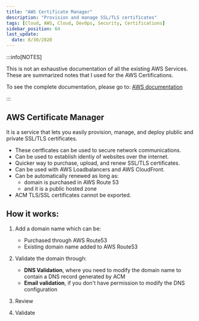 ```yaml
---
title: "AWS Certificate Manager"
description: "Provision and manage SSL/TLS certificates"
tags: [Cloud, AWS, Cloud, DevOps, Security, Certifications]
sidebar_position: 64
last_update:
  date: 8/30/2020
---
```



:::info[NOTES]

This is not an exhaustive documentation of all the existing AWS Services. These are summarized notes that I used for the AWS Certifications.

To see the complete documentation, please go to: [AWS documentation](https://docs.aws.amazon.com/)

:::


## AWS Certificate Manager

It is a service that lets you easily provision, manage, and deploy plublic and private SSL/TLS certificates.

- These certficates can be used to secure network communications.
- Can be used to establish identiy of websites over the internet. 
- Quicker way to purchase, upload, and renew SSL/TLS certificates.
- Can be used with AWS Loadbalancers and AWS CloudFront.
- Can be automatically renewed as long as:
    - domain is purchased in AWS Route 53
    - and it is a public hosted zone
- ACM TLS/SSL certificates cannot be exported.

## How it works:

1. Add a domain name which can be:

    - Purchased through AWS Route53
    - Existing domain name added to AWS Route53

2. Validate the domain through:

    - **DNS Validation**, where you need to modify the domain name to contain a DNS record generated by ACM
    - **Email validation**, if you don't have permission to modify the DNS configuration

3. Review 
4. Validate